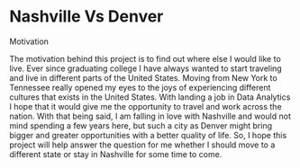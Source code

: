 # Nashville Vs Denver



Motivation

The motivation behind this project is to find out where else I would like to live. Ever since graduating college I have always wanted to start traveling and live in different parts of the United States. Moving from New York to Tennessee really opened my eyes to the joys of experiencing different cultures that exists in the United States. With landing a job in Data Analytics I hope that it would give me the opportunity to travel and work across the nation. With that being said, I am falling in love with Nashville and would not mind spending a few years here, but such a city as Denver might bring bigger and greater opportunities with a better quality of life. So, I hope this project will help answer the question for me whether I should move to a different state or stay in Nashville for some time to come.
